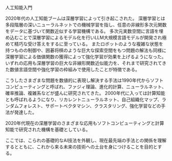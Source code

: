 人工知能入門

2020年代の人工知能ブームは深層学習によって引き起こされた。
深層学習とは多段階層の深いニューラルネットでの機械学習を指し、任意の非線形多次元関数をデータに基づいて関数近似する学習機構である。
多次元実数空間に言語を埋め込むことで深層学習によるモデル化を行いLLM大規模言語モデルが開発され極めて精巧な受け答えをするに至っている。
またロボットのような複雑な状態を持つものの制御や、囲碁将棋のような巨大な探索空間をもつ問題の解法も同様に深層学習による価値関数の獲得によって強化学習が効果を上げるようになった。
いずれの応用も深層学習の巨大な非線形関数近似能力を、それまで研究されてきた数値言語空間や強化学習の枠組みで使用したことが特徴である。

こうしたさまざまな問題を数値的に表現し解決する手法は1990年代からソフトコンピューティングと呼ばれ、ファジィ理論、進化的計算、ニューラルネット、確率推論、複雑系などが盛んに研究されてきた。
2000年代に入っては計算知能とも呼ばれるようになり、リカレントニューラルネット、自己組織化マップ、ランダムフォレスト、サポートベクタマシン、クラスタリング、強化学習などの手法が発達した。

2020年代現在の深層学習のさまざまな応用もソフトコンピューティングと計算知能で研究された機構を基礎としている。

ここでは、こられの基礎的なAI技法を外観し、現在最先端の手法との関係を理解するとともに、これから来る未来の技術への土台を身につけることを目的とする。
